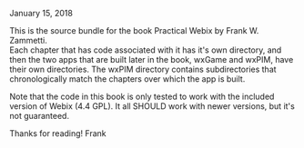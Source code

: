 January 15, 2018

This is the source bundle for the book Practical Webix by Frank W. Zammetti.  
Each chapter that has code associated with it has it's own directory, and then
the two apps that are built later in the book, wxGame and wxPIM, have their own
directories.  The wxPIM directory contains subdirectories that chronologically
match the chapters over which the app is built.

Note that the code in this book is only tested to work with the included version
of Webix (4.4 GPL).  It all SHOULD work with newer versions, but it's not
guaranteed.

Thanks for reading!
Frank
